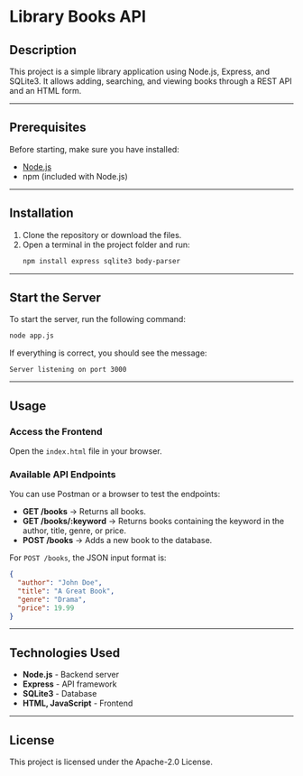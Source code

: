 # Library Books API

## Description
This project is a simple library application using Node.js, Express, and SQLite3. It allows adding, searching, and viewing books through a REST API and an HTML form.

---

## Prerequisites
Before starting, make sure you have installed:
- [Node.js](https://nodejs.org/)
- npm (included with Node.js)

---

## Installation
1. Clone the repository or download the files.
2. Open a terminal in the project folder and run:
    ```sh
    npm install express sqlite3 body-parser
    ```

---

## Start the Server
To start the server, run the following command:
```sh
node app.js
```
If everything is correct, you should see the message:
```
Server listening on port 3000
```

---

## Usage
### Access the Frontend
Open the `index.html` file in your browser.

### Available API Endpoints
You can use Postman or a browser to test the endpoints:
- **GET /books** → Returns all books.
- **GET /books/:keyword** → Returns books containing the keyword in the author, title, genre, or price.
- **POST /books** → Adds a new book to the database.

For `POST /books`, the JSON input format is:
```json
{
  "author": "John Doe",
  "title": "A Great Book",
  "genre": "Drama",
  "price": 19.99
}
```

---

## Technologies Used
- **Node.js** - Backend server
- **Express** - API framework
- **SQLite3** - Database
- **HTML, JavaScript** - Frontend

---

## License
This project is licensed under the Apache-2.0 License.
```


